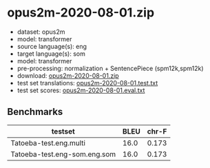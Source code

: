 # opus2m-2020-08-01.zip

* dataset: opus2m
* model: transformer
* source language(s): eng
* target language(s): som
* model: transformer
* pre-processing: normalization + SentencePiece (spm12k,spm12k)
* download: [opus2m-2020-08-01.zip](https://object.pouta.csc.fi/Tatoeba-MT-models/eng-cus/opus2m-2020-08-01.zip)
* test set translations: [opus2m-2020-08-01.test.txt](https://object.pouta.csc.fi/Tatoeba-MT-models/eng-cus/opus2m-2020-08-01.test.txt)
* test set scores: [opus2m-2020-08-01.eval.txt](https://object.pouta.csc.fi/Tatoeba-MT-models/eng-cus/opus2m-2020-08-01.eval.txt)

## Benchmarks

| testset               | BLEU  | chr-F |
|-----------------------|-------|-------|
| Tatoeba-test.eng.multi 	| 16.0 	| 0.173 |
| Tatoeba-test.eng-som.eng.som 	| 16.0 	| 0.173 |


